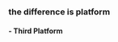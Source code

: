 <!-- .element: class="centered-quote" -->
<!-- .slide: data-background="url('slides/resources/images/platform.png')" data-background-repeat="no-repeat" data-background-size="100%" data-menu-title="Centered Quote - Example" -->

### the difference is platform

#### - Third Platform
<!-- .element: class="fragment" data-fragment-index="1" -->
